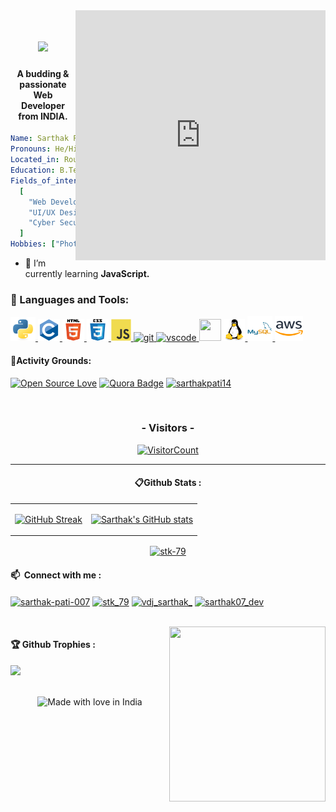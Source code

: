 <iframe align="right" src="https://giphy.com/embed/ySfbG3WEEgA9nCS7rN" width="400" height="400" frameBorder="0" class="giphy-embed" allowFullScreen></iframe>
<h1 align="center" >
  <img src="https://readme-typing-svg.herokuapp.com?color=%&lines=Hii there👋, I'm Sarthak Pati.">
</h1>
<h4 align="center" >A budding & passionate Web Developer from INDIA.</h4>

```yaml
Name: Sarthak Pati
Pronouns: He/Him
Located_in: Rourkela, India
Education: B.Tech. 2nd Year Student @SIT,Bhubaneswar
Fields_of_interests:
  [
    "Web Development",
    "UI/UX Designing",
    "Cyber Security"
  ]
Hobbies: ["Photography", "Music", "Volleyball"]
```

- 🌱 I’m currently learning **JavaScript.**

<h3 align="left">🔧 Languages and Tools:</h3>
<p align="left"> 
<a href="https://www.python.org" target="_blank" rel="noreferrer"> <img src="https://raw.githubusercontent.com/devicons/devicon/master/icons/python/python-original.svg" alt="python" width="40" height="38"/> </a> 
<a href="https://www.cprogramming.com/" target="_blank" rel="noreferrer"> <img src="https://raw.githubusercontent.com/devicons/devicon/master/icons/c/c-original.svg" alt="c" width="35" height="35"/> </a> 
<a href="https://www.w3.org/html/" target="_blank" rel="noreferrer"> <img src="https://raw.githubusercontent.com/devicons/devicon/master/icons/html5/html5-original-wordmark.svg" alt="html5" width="35" height="35"/> </a> 
<a href="https://www.w3schools.com/css/" target="_blank" rel="noreferrer"> <img src="https://raw.githubusercontent.com/devicons/devicon/master/icons/css3/css3-original-wordmark.svg" alt="css3" width="35" height="35"/> </a> 
<a href="https://developer.mozilla.org/en-US/docs/Web/JavaScript" target="_blank" rel="noreferrer"> <img src="https://raw.githubusercontent.com/devicons/devicon/master/icons/javascript/javascript-original.svg" alt="javascript" width="32" height="35"/> </a> 
<a href="https://git-scm.com/" target="_blank" rel="noreferrer"> <img src="https://www.vectorlogo.zone/logos/git-scm/git-scm-icon.svg" alt="git" width="40" height="35"/> </a> 
<a href="https://code.visualstudio.com/"><img src="https://cdn.jsdelivr.net/gh/devicons/devicon/icons/vscode/vscode-original.svg" alt="vscode" width="33" height="35"/> </a>
<a href="https://atom.io/"><img src="https://cdn.jsdelivr.net/gh/devicons/devicon/icons/atom/atom-original.svg" width="35" height="35" /></a>
<a href="https://www.linux.org/" target="_blank" rel="noreferrer"> <img src="https://raw.githubusercontent.com/devicons/devicon/master/icons/linux/linux-original.svg" alt="linux" width="35" height="35"/> </a>
<a href="https://www.mysql.com/" target="_blank" rel="noreferrer"> <img src="https://raw.githubusercontent.com/devicons/devicon/master/icons/mysql/mysql-original-wordmark.svg" alt="mysql" width="40" height="40"/> </a>
<a href="https://aws.amazon.com" target="_blank" rel="noreferrer"> <img src="https://raw.githubusercontent.com/devicons/devicon/master/icons/amazonwebservices/amazonwebservices-original-wordmark.svg" alt="aws" width="45" height="40"/> </a>
</p>

<h4>📌Activity Grounds:</h4> 

[![Open Source Love](https://badges.frapsoft.com/os/v1/open-source.svg?v=103)](https://github.com/Stk-79) [![Quora Badge](https://img.shields.io/badge/-Sarthak%20Pati-brown?style=flat&logo=Quora&logoColor=white&link=https://www.quora.com/profile/Sarthak-Pati-4)](https://www.quora.com/profile/Sarthak-Pati-4) <a href="https://twitter.com/sarthakpati14" target="blank"><img src="https://img.shields.io/twitter/follow/sarthakpati14?logo=twitter&style=flat" alt="sarthakpati14" /></a>

<br>
<h3 align="center">- Visitors -</h3>
<a align="center" href="https://profile-counter.glitch.me/{Stk-79}/count.svg">

  ![VisitorCount](https://profile-counter.glitch.me/{Stk-79}/count.svg)

</a>

---
<h4 align="center">📋Github Stats :</h4>
<table align="center" >
 <tr>
 <td>
    <p><a href="https://github.com/Stk-79">

   ![GitHub Streak](https://streak-stats.demolab.com?user=Stk-79&theme=neon-dark&hide_border=true&border_radius=6&date_format=j%20M%5B%20Y%5D) 
    </a></p>
 </td>
 <td >
    <p ><a href="#" >

   ![Sarthak's GitHub stats](https://github-readme-stats.vercel.app/api?username=Stk-79&show_icons=true&border_radius=6&theme=chartreuse-dark)
    </a></p>
 </td>
 </tr>
</table>

<div align="center" >
    <a href="https://github.com/Stk-79"><img align="center" src="https://github-readme-stats.vercel.app/api/top-langs?username=stk-79&show_icons=true&border_radius=6&theme=algolia&locale=en&layout=compact" alt="stk-79" /></a>
</div>

<h4 align="left">📫&nbsp Connect with me :</h4>
<p align="left">
<a href="https://linkedin.com/in/sarthak-pati-007" target="blank"><img align="center" src="https://raw.githubusercontent.com/rahuldkjain/github-profile-readme-generator/master/src/images/icons/Social/linked-in-alt.svg" alt="sarthak-pati-007" height="30" width="40" /></a>
<a href="https://dev.to/stk_79" target="blank"><img align="center" src="https://raw.githubusercontent.com/rahuldkjain/github-profile-readme-generator/master/src/images/icons/Social/devto.svg" alt="stk_79" height="30" width="40" /></a>
<a href="https://instagram.com/vdj_sarthak_" target="blank"><img align="center" src="https://raw.githubusercontent.com/rahuldkjain/github-profile-readme-generator/master/src/images/icons/Social/instagram.svg" alt="vdj_sarthak_" height="30" width="40" /></a>
<a href="https://www.hackerrank.com/sarthak07_dev" target="blank"><img align="center" src="https://raw.githubusercontent.com/rahuldkjain/github-profile-readme-generator/master/src/images/icons/Social/hackerrank.svg" alt="sarthak07_dev" height="30" width="40" /></a>
</p>

<br>
<div> <img src="https://octodex.github.com/images/NUX_Octodex.gif" align="right" height="280" width="250"> </div>

<h4>🏆 Github Trophies : </h4>
<p align="left"> <a href="https://github.com/Stk-79"><img src="https://github-profile-trophy.vercel.app/?username=stk-79&theme=darkhub&margin-w=2"/></a></p>

<br>
<div align="center">
    <img src="https://madewithlove.now.sh/in?heart=true&colorA=%230a0a0a&colorB=%23e70756&template=for-the-badge" alt="Made with love in India">
</div>


<!-- - 👋 Hii, I'm Sarthak Pati. 
- 👀 I’m interested in Learning & Exploring new innovations and technologies taking place day by day in Tech sector,Love coding very much since I was in 8th standard.
- 🌱 Currently pursuing B-Tech in Computer Engineering & learning more of Programming skills in depth.
- 💞️ Looking forward to collaborate on Interesting Projects and Developing them.
- 📫 Connect with me ->
-                   1.Twitter:- @Sarthakpati14
-                   2.LinkedIn:- https://www.linkedin.com/in/sarthak-pati-007
-                   3.Quora:- https://www.quora.com/profile/Sarthak-Pati-4
-                   4.Showwcase:- https://www.showwcase.com/stk-07
-->